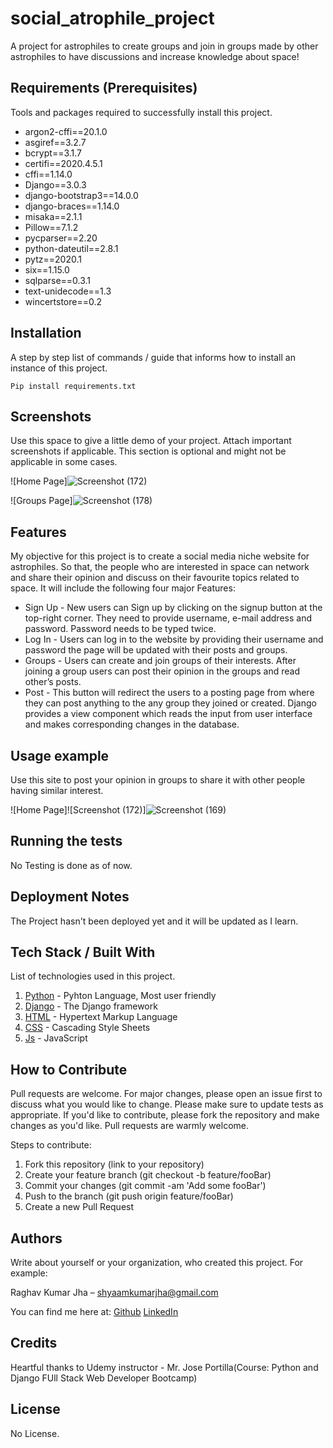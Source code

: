 # social_atrophile_project
A project for astrophiles to create groups and join in groups made by other astrophiles to have discussions and increase knowledge about space!

## Requirements  (Prerequisites)
Tools and packages required to successfully install this project.
* argon2-cffi==20.1.0
* asgiref==3.2.7
* bcrypt==3.1.7
* certifi==2020.4.5.1
* cffi==1.14.0
* Django==3.0.3
* django-bootstrap3==14.0.0
* django-braces==1.14.0
* misaka==2.1.1
* Pillow==7.1.2
* pycparser==2.20
* python-dateutil==2.8.1
* pytz==2020.1
* six==1.15.0
* sqlparse==0.3.1
* text-unidecode==1.3
* wincertstore==0.2

## Installation
A step by step list of commands / guide that informs how to install an instance of this project. 

`Pip install requirements.txt`
 
## Screenshots
Use this space to give a little demo of your project. Attach important screenshots if applicable. This section is optional and might not be applicable in some cases.

![Home Page]![Screenshot (172)](https://user-images.githubusercontent.com/54473059/147819387-fe5c3c49-ccd8-415e-a11b-2ea1a44b84df.png)

![Groups Page]![Screenshot (178)](https://user-images.githubusercontent.com/54473059/147819452-167f46e6-fbc3-4a83-ad0f-e58819aae019.png)

## Features
My objective for this project is to create a social media niche website for astrophiles. So that, the people who are interested in space can network and share their opinion and discuss on their favourite topics related to space. It will include the following four major Features: 

* Sign Up - New users can Sign up by clicking on the signup button at the top-right corner. They need to provide username, e-mail address and password. Password needs to be typed twice. 
* Log In - Users can log in to the website by providing their username and password the page will be updated with their posts and groups. 
* Groups - Users can create and join groups of their interests. After joining a group users can post their opinion in the groups and read other’s posts.
* Post - This button will redirect the users to a posting page from where they can post anything to the any group they joined or created. 
Django provides a view component which reads the input from user interface and makes corresponding changes in the database. 


## Usage example
Use this site to post your opinion in groups to share it with other people having similar interest.

![Home Page]![Screenshot (172)]![Screenshot (169)](https://user-images.githubusercontent.com/54473059/147820606-4a17c26a-4028-449c-9b5a-b10da9cb8838.png)

## Running the tests
No Testing is done as of now.

## Deployment Notes
The Project hasn't been deployed yet and it will be updated as I learn.

## Tech Stack / Built With
List of technologies used in this project.

1. [Python](https://www.python.org/) - Pyhton Language, Most user friendly
2. [Django](https://www.djangoproject.com/) - The Django framework
3. [HTML](https://www.w3schools.com/html/)  - Hypertext Markup Language
4. [CSS](https://www.w3schools.com/css/)  - Cascading Style Sheets
5. [Js](https://www.w3schools.com/Js/)  - JavaScript

## How to Contribute 

Pull requests are welcome. For major changes, please open an issue first to discuss what you would like to change. Please make sure to update tests as appropriate. If you'd like to contribute, please fork the repository and make changes as you'd like. Pull requests are warmly welcome.

Steps to contribute:
1. Fork this repository (link to your repository)
2. Create your feature branch (git checkout -b feature/fooBar)
3. Commit your changes (git commit -am 'Add some fooBar')
4. Push to the branch (git push origin feature/fooBar)
5. Create a new Pull Request

## Authors
Write about yourself or your organization, who created this project. For example:
 
Raghav Kumar Jha  – shyaamkumarjha@gmail.com
 
 You can find me here at:
[Github](https://github.com/Weirdcolonel12)
[LinkedIn](https://www.linkedin.com/in/raghav-kumar-jha/)

## Credits

Heartful thanks to Udemy instructor - Mr. Jose Portilla(Course: Python and Django FUll Stack Web Developer Bootcamp)

## License
No License.
